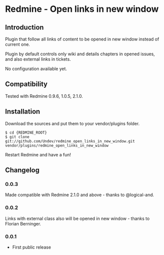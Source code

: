 # Redmine - Open links in new window

## Introduction

Plugin that follow all links of content to be opened in new window
instead of current one.

Plugin by default controls only wiki and details chapters in opened issues,
and also external links in tickets.

No configuration available yet.

## Compatibility

Tested with Redmine 0.9.6, 1.0.5, 2.1.0.

## Installation

Download the sources and put them to your vendor/plugins folder.

    $ cd {REDMINE_ROOT}
    $ git clone git://github.com/Undev/redmine_open_links_in_new_window.git vendor/plugins/redmine_open_links_in_new_window

Restart Redmine and have a fun!

## Changelog

### 0.0.3

Made compatible with Redmine 2.1.0 and above - thanks to @logical-and.

### 0.0.2

Links with external class also will be opened in new window - thanks to Florian Berninger.

### 0.0.1

- First public release

